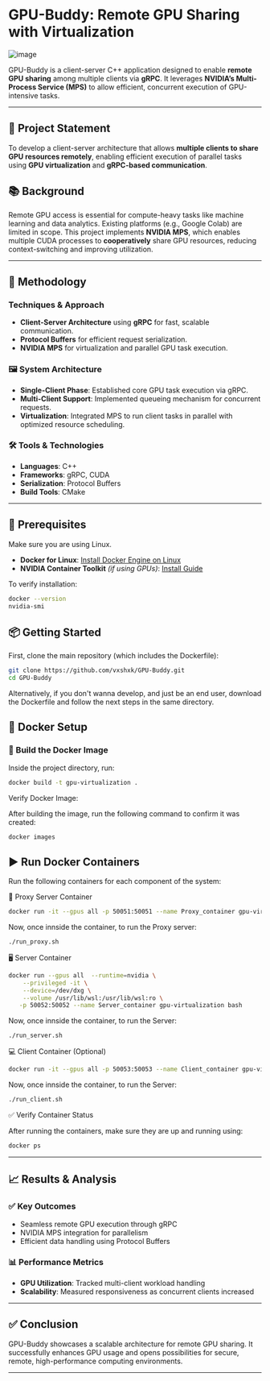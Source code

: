 # GPU-Buddy: Remote GPU Sharing with Virtualization

![image](https://github.com/user-attachments/assets/9b44ccfd-9679-4f0d-a81f-27d97018f98b)

GPU-Buddy is a client-server C++ application designed to enable **remote GPU sharing** among multiple clients via **gRPC**. It leverages **NVIDIA’s Multi-Process Service (MPS)** to allow efficient, concurrent execution of GPU-intensive tasks.

---
## 📌 Project Statement

To develop a client-server architecture that allows **multiple clients to share GPU resources remotely**, enabling efficient execution of parallel tasks using **GPU virtualization** and **gRPC-based communication**.

## 📚 Background

Remote GPU access is essential for compute-heavy tasks like machine learning and data analytics. Existing platforms (e.g., Google Colab) are limited in scope. This project implements **NVIDIA MPS**, which enables multiple CUDA processes to **cooperatively** share GPU resources, reducing context-switching and improving utilization.

---
## 🔧 Methodology

### Techniques & Approach

- **Client-Server Architecture** using **gRPC** for fast, scalable communication.
- **Protocol Buffers** for efficient request serialization.
- **NVIDIA MPS** for virtualization and parallel GPU task execution.

### 🖼️ System Architecture

- **Single-Client Phase**: Established core GPU task execution via gRPC.
- **Multi-Client Support**: Implemented queueing mechanism for concurrent requests.
- **Virtualization**: Integrated MPS to run client tasks in parallel with optimized resource scheduling.

### 🛠 Tools & Technologies

- **Languages**: C++
- **Frameworks**: gRPC, CUDA
- **Serialization**: Protocol Buffers
- **Build Tools**: CMake

---
## 🧰 Prerequisites
Make sure you are using Linux.

- **Docker for Linux**: [Install Docker Engine on Linux](https://docs.docker.com/engine/install/)
- **NVIDIA Container Toolkit** *(if using GPUs)*: [Install Guide](https://docs.nvidia.com/datacenter/cloud-native/container-toolkit/install-guide.html)

To verify installation:

```bash
docker --version
nvidia-smi
```

## 📦 Getting Started

First, clone the main repository (which includes the Dockerfile):

```bash
git clone https://github.com/vxshxk/GPU-Buddy.git
cd GPU-Buddy
```

Alternatively, if you don't wanna develop, and just be an end user, download the Dockerfile and follow the next steps in the same directory.

## 🐳 Docker Setup

### 🔧 Build the Docker Image

Inside the project directory, run:

```bash
docker build -t gpu-virtualization .
```
Verify Docker Image:

After building the image, run the following command to confirm it was created:

```bash
docker images
```

## ▶️ Run Docker Containers
Run the following containers for each component of the system:
   
   
🧩 Proxy Server Container
```bash
docker run -it --gpus all -p 50051:50051 --name Proxy_container gpu-virtualization bash
```
Now, once innside the container, to run the Proxy server:
```bash
./run_proxy.sh
```
   
   
🖥️ Server Container
```bash
docker run --gpus all  --runtime=nvidia \
    --privileged -it \
    --device=/dev/dxg \
    --volume /usr/lib/wsl:/usr/lib/wsl:ro \
   -p 50052:50052 --name Server_container gpu-virtualization bash
```
Now, once innside the container, to run the Server:
```bash
./run_server.sh
```
   
   
💻 Client Container (Optional)
```bash
docker run -it --gpus all -p 50053:50053 --name Client_container gpu-virtualization bash
```
Now, once innside the container, to run the Server:
```bash
./run_client.sh
```

      
✅ Verify Container Status

After running the containers, make sure they are up and running using:

```bash
docker ps
```
---

      
## 📈 Results & Analysis

### ✅ Key Outcomes

- Seamless remote GPU execution through gRPC
- NVIDIA MPS integration for parallelism
- Efficient data handling using Protocol Buffers

### 📊 Performance Metrics

- **GPU Utilization**: Tracked multi-client workload handling
- **Scalability**: Measured responsiveness as concurrent clients increased

---
## ✅ Conclusion

GPU-Buddy showcases a scalable architecture for remote GPU sharing. It successfully enhances GPU usage and opens possibilities for secure, remote, high-performance computing environments.

---

